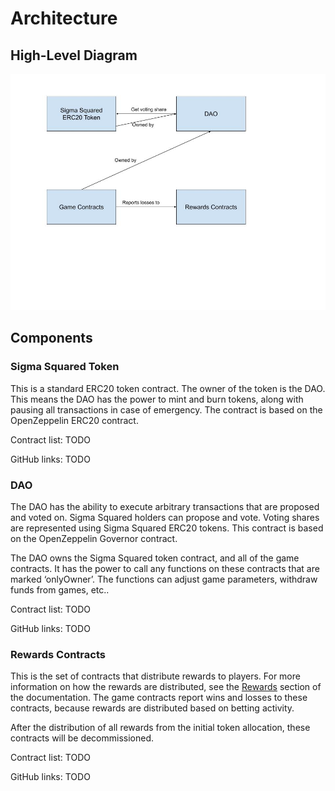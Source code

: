 # Architecture

## High-Level Diagram

![component diagram](<assets/Sigma Squared Architecture.jpg>)

## Components

### Sigma Squared Token

This is a standard ERC20 token contract. The owner of the token is the DAO. This means the DAO has the power to mint and burn tokens, along with pausing all transactions in case of emergency. The contract is based on the OpenZeppelin ERC20 contract.

Contract list: TODO

GitHub links: TODO

### DAO

The DAO has the ability to execute arbitrary transactions that are proposed and voted on. Sigma Squared holders can propose and vote. Voting shares are represented using Sigma Squared ERC20 tokens. This contract is based on the OpenZeppelin Governor contract.

The DAO owns the Sigma Squared token contract, and all of the game contracts. It has the power to call any functions on these contracts that are marked ‘onlyOwner’. The functions can adjust game parameters, withdraw funds from games, etc..

Contract list: TODO

GitHub links: TODO

### Rewards Contracts

This is the set of contracts that distribute rewards to players. For more information on how the rewards are distributed, see the [Rewards](rewards.md) section of the documentation. The game contracts report wins and losses to these contracts, because rewards are distributed based on betting activity.

After the distribution of all rewards from the initial token allocation, these contracts will be decommissioned.

Contract list: TODO

GitHub links: TODO
